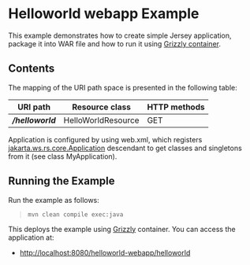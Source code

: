 [//]: # " Copyright (c) 2015, 2018 Oracle and/or its affiliates. All rights reserved. "
[//]: # " "
[//]: # " This program and the accompanying materials are made available under the "
[//]: # " terms of the Eclipse Distribution License v. 1.0, which is available at "
[//]: # " http://www.eclipse.org/org/documents/edl-v10.php. "
[//]: # " "
[//]: # " SPDX-License-Identifier: BSD-3-Clause "

Helloworld webapp Example
=========================

This example demonstrates how to create simple Jersey application,
package it into WAR file and how to run it using [Grizzly
container](http://grizzly.java.net).

Contents
--------

The mapping of the URI path space is presented in the following table:

URI path            | Resource class       | HTTP methods
------------------- | -------------------- | --------------
**_/helloworld_**   | HelloWorldResource   | GET

Application is configured by using web.xml, which registers
[jakarta.ws.rs.core.Application](https://jax-rs-spec.java.net/nonav/2.0/apidocs/jakarta.ws.rs/core/Application.html)
descendant to get classes and singletons from it (see class MyApplication).

Running the Example
-------------------

Run the example as follows:

>     mvn clean compile exec:java

This deploys the example using [Grizzly](http://grizzly.java.net/) container. You can access the application at:

- <http://localhost:8080/helloworld-webapp/helloworld>
